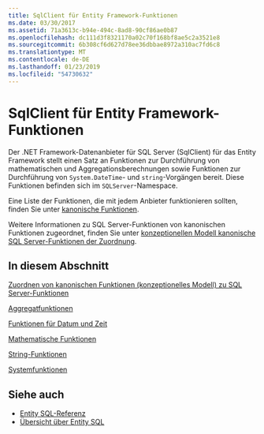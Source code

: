 ```yaml
---
title: SqlClient für Entity Framework-Funktionen
ms.date: 03/30/2017
ms.assetid: 71a3613c-b94e-494c-8ad8-90cf86ae0b87
ms.openlocfilehash: dc111d3f8321170a02c70f168bf8ae5c2a3521e8
ms.sourcegitcommit: 6b308cf6d627d78ee36dbbae8972a310ac7fd6c8
ms.translationtype: MT
ms.contentlocale: de-DE
ms.lasthandoff: 01/23/2019
ms.locfileid: "54730632"
---
```

# <a name="sqlclient-for-entity-framework-functions"></a>SqlClient für Entity Framework-Funktionen
Der .NET Framework-Datenanbieter für SQL Server (SqlClient) für das Entity Framework stellt einen Satz an Funktionen zur Durchführung von mathematischen und Aggregationsberechnungen sowie Funktionen zur Durchführung von `System.DateTime`- und `string`-Vorgängen bereit. Diese Funktionen befinden sich im `SQLServer`-Namespace.  
  
 Eine Liste der Funktionen, die mit jedem Anbieter funktionieren sollten, finden Sie unter [kanonische Funktionen](../../../../../docs/framework/data/adonet/ef/language-reference/canonical-functions.md).  
  
 Weitere Informationen zu SQL Server-Funktionen von kanonischen Funktionen zugeordnet, finden Sie unter [konzeptionellen Modell kanonische SQL Server-Funktionen der Zuordnung](../../../../../docs/framework/data/adonet/ef/conceptual-model-canonical-to-sql-server-functions-mapping.md).  
  
## <a name="in-this-section"></a>In diesem Abschnitt  
 [Zuordnen von kanonischen Funktionen (konzeptionelles Modell) zu SQL Server-Funktionen](../../../../../docs/framework/data/adonet/ef/conceptual-model-canonical-to-sql-server-functions-mapping.md)  
  
 [Aggregatfunktionen](../../../../../docs/framework/data/adonet/ef/aggregate-functions-sqlclient-for-entity-framework.md)  
  
 [Funktionen für Datum und Zeit](../../../../../docs/framework/data/adonet/ef/date-and-time-functions.md)  
  
 [Mathematische Funktionen](../../../../../docs/framework/data/adonet/ef/mathematical-functions.md)  
  
 [String-Funktionen](../../../../../docs/framework/data/adonet/ef/string-functions.md)  
  
 [Systemfunktionen](../../../../../docs/framework/data/adonet/ef/system-functions.md)  
  
## <a name="see-also"></a>Siehe auch
- [Entity SQL-Referenz](../../../../../docs/framework/data/adonet/ef/language-reference/entity-sql-reference.md)
- [Übersicht über Entity SQL](../../../../../docs/framework/data/adonet/ef/language-reference/entity-sql-overview.md)
